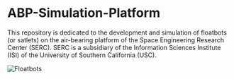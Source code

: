 # ABP-Simulation-Platform

This repository is dedicated to the development and simulation of floatbots (or satlets) on the air-bearing platform of the Space Engineering Research Center (SERC). SERC is a subsidiary of the Information Sciences Institute (ISI) of the University of Southern California (USC).

![Floatbots](https://github.com/koverman47/ABP-Simulation-Platform/images/intro.jpg)
